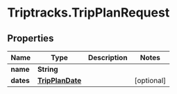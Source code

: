 # Triptracks.TripPlanRequest

## Properties

Name | Type | Description | Notes
------------ | ------------- | ------------- | -------------
**name** | **String** |  | 
**dates** | [**TripPlanDate**](TripPlanDate.md) |  | [optional] 


